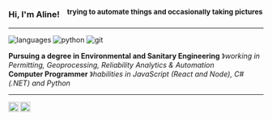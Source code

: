 ### Hi, I'm Aline! &nbsp;&nbsp;<sup> trying to automate things and occasionally taking pictures</sup>

----

![languages](https://img.shields.io/static/v1?label=&message=languages:&color=111&style=flat-square)
![python](https://img.shields.io/static/v1?logo=python&label=&message=python&color=36465D&logoColor=AAA&style=flat-square&link=)
![git](https://img.shields.io/static/v1?logo=git&label=&message=git&color=36465D&logoColor=AAA&style=flat-square)
&nbsp;&nbsp;&nbsp;

**Pursuing a degree in Environmental and Sanitary Engineering** &#12299;_working in Permitting, Geoprocessing, Reliability Analytics & Automation_
<br/>
**Computer Programmer** &#12299;_habilities in JavaScript (React and Node), C# (.NET) and Python_

----

<a href="https://linkedin.com/in/aaovaz">
  <img align="left" alt="aline's linkedin" width="20px" src="https://simpleicons.org/icons/logmein.svg"/>
</a>
<a href="https://vsco.co/alinevajz">
  <img align="left" alt="aline's vsco" width="20px" src="https://simpleicons.now.sh/vsco/495f7e" />
</a>


